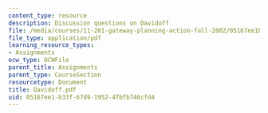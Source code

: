 ```yaml
---
content_type: resource
description: Discussion questions on Davidoff
file: /media/courses/11-201-gateway-planning-action-fall-2002/05167ee1b33f67d919524fbfb746cfd4_Davidoff.pdf
file_type: application/pdf
learning_resource_types:
- Assignments
ocw_type: OCWFile
parent_title: Assignments
parent_type: CourseSection
resourcetype: Document
title: Davidoff.pdf
uid: 05167ee1-b33f-67d9-1952-4fbfb746cfd4
---
```

